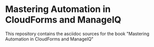 # Mastering Automation in CloudForms and ManageIQ

This repository contains the asciidoc sources for the book "Mastering Automation in CloudForms and ManageIQ"

